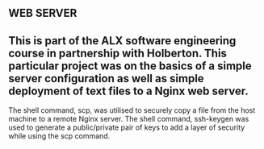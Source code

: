 WEB SERVER
--------------------------------------------------------------------------------------------------------
This is part of the ALX software engineering course in partnership with Holberton. This particular 
project was on the basics of a simple server configuration as well as simple deployment of text files to 
a Nginx web server.
--------------------------------------------------------------------------------------------------------
The shell command, scp, was utilised to securely copy a file from the host machine to a remote Nginx 
server.
The shell command, ssh-keygen was used to generate a public/private pair of keys to add a layer of 
security while using the scp command.

